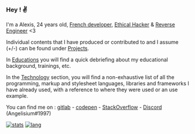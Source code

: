 ### Hey ! ✌️
I'm a Alexis, 24 years old, [French developer](./developer/.md), [Ethical Hacker](./ethical_hacker/.md) & [Reverse Engineer](./reverse_engineer/.md) <3

Individual contents that I have produced or contributed to and I assume (+/-) can be found under [Projects](./projects/.md).

In [Educations](./educations/.md) you will find a quick debriefing about my educational background, trainings, etc.

In the [Technology](./technology/.md) section, you will find a non-exhaustive list of all the programming, markup and stylesheet languages, libraries and frameworks I have already used, with a reference to where they were used or an use example.

You can find me on : [gitlab](https://gitlab.com/Angelisium) - [codepen](https://codepen.io/angelisium) - [StackOverflow](https://stackoverflow.com/users/14490630/angelisium) - [Discord](https://discord.gg/QBbb8g4) (Angelisium#1997)

[![stats](https://github-readme-stats.vercel.app/api?username=Angelisium&&hide_title=true&include_all_commits=true&count_private=true&show_icons=true&theme=vue)](https://github.com/anuraghazra/github-readme-stats)
[![lang](https://github-readme-stats.vercel.app/api/top-langs/?username=Angelisium&show_icons=true&theme=vue&layout=compact)](https://github.com/anuraghazra/github-readme-stats)
